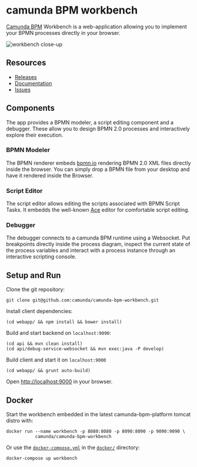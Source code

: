 # camunda BPM workbench

[Camunda BPM][camundabpm] Workbench is a web-application allowing you to implement your BPMN processes directly in your browser.

![workbench close-up](https://raw.githubusercontent.com/camunda/camunda-bpm-workbench/master/resources/screenshot.png)


## Resources

* [Releases](https://github.com/camunda/camunda-bpm-workbench/releases)
* [Documentation](https://github.com/camunda/camunda-bpm-workbench/wiki)
* [Issues](https://github.com/camunda/camunda-bpm-workbench/issues)


## Components

The app provides a BPMN modeler, a script editing component and a debugger. These allow you to design BPMN 2.0 processes and interactively explore their execution.


### BPMN Modeler

The BPMN renderer embeds [bpmn.io][bpmnio] rendering BPMN 2.0 XML files directly inside the browser.
You can simply drop a BPMN file from your desktop and have it rendered inside the Browser.

### Script Editor

The script editor allows editing the scripts associated with BPMN Script Tasks. It embedds the well-known [Ace][ace] editor for comfortable script editing.

### Debugger

The debugger connects to a camunda BPM runtime using a Websocket.
Put breakpoints directly inside the process diagram, inspect the current state of the process variables and interact with a process instance through an interactive scripting console.


## Setup and Run

Clone the git repository:

```
git clone git@github.com:camunda/camunda-bpm-workbench.git
```

Install client dependencies:

```
(cd webapp/ && npm install && bower install)
```

Build and start backend on `localhost:9090`:

```
(cd api && mvn clean install)
(cd api/debug-service-websocket && mvn exec:java -P develop)
```

Build client and start it on `localhost:9000`

```
(cd webapp/ && grunt auto-build)
```

Open [http://localhost:9000](http://localhost:9000) in your browser.

## Docker

Start the workbench embedded in the latest camunda-bpm-platform tomcat distro with:

```
docker run --name workbench -p 8080:8080 -p 8090:8090 -p 9090:9090 \
           camunda/camunda-bpm-workbench
```

Or use the [`docker-compose.yml`](docker/docker-compose.yml) in the [`docker/`](docker/) directory:

```
docker-compose up workbench
```


[ace]: http://ace.c9.io
[bpmnio]: http://bpmn.io
[camundabpm]: http://camunda.org

